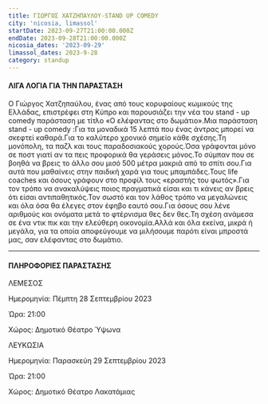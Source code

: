 ```yaml
---
title: ΓΙΩΡΓΟΣ ΧΑΤΖΗΠΑΥΛΟΥ-STAND UP COMEDY
city: 'nicosia, limassol'
startDate: 2023-09-27T21:00:00.000Z
endDate: 2023-09-28T21:00:00.000Z
nicosia_dates: '2023-09-29'
limassol_dates: 2023-9-28
category: standup
---
```


#### ΛΙΓΑ ΛΟΓΙΑ ΓΙΑ ΤΗΝ ΠΑΡΑΣΤΑΣΗ

Ο Γιώργος Χατζηπαύλου, ένας από τους κορυφαίους κωμικούς της Ελλάδας, επιστρέφει στη Κύπρο και παρουσιάζει την νέα του	stand - up comedy παράσταση με τίτλο «Ο ελέφαντας στο δωμάτιο».Μια παράσταση	stand - up comedy :Για τα μοναδικά 15 λεπτά που ένας άντρας μπορεί να σκεφτεί καθαρά.Για το καλύτερο χρονικό σημείο κάθε σχέσης.Τη μονόπολη, τα παζλ και τους παραδοσιακούς χορούς.Όσα γράφονται μόνο σε ποστ γιατί αν τα πεις προφορικά θα γεράσεις μόνος.Το σύμπαν που σε βοηθά να βρεις το άλλο σου μισό 500 μέτρα μακριά από το σπίτι σου.Για αυτά που μαθαίνεις στην παιδική χαρά για τους μπαμπάδες.Τους life coaches και όσους γράφουν στο προφίλ τους «εραστής του φωτός».Για τον τρόπο να ανακαλύψεις ποιος πραγματικά είσαι και τι κάνεις αν βρεις ότι είσαι αντιπαθητικός.Τον σωστό και τον λάθος τρόπο να μεγαλώνεις και όλα όσα θα έλεγες στον έφηβο εαυτό σου.Για όσους σου λένε αριθμούς και ονόματα μετά το φτέρνισμα θες δεν θες.Τη σχέση ανάμεσα σε ένα ντικ πικ και την ελεύθερη οικονομία.Αλλά και όλα εκείνα, μικρά ή μεγάλα, για τα οποία αποφεύγουμε να μιλήσουμε παρότι είναι μπροστά μας, σαν ελέφαντας στο δωμάτιο.

***

#### ΠΛΗΡΟΦΟΡΙΕΣ ΠΑΡΑΣΤΑΣΗΣ

ΛΕΜΕΣΟΣ

Ημερομηνία: Πέμπτη 28 Σεπτεμβρίου 2023 

Ώρα: 21:00

Χώρος: Δημοτικό Θέατρο Ύψωνα

ΛΕΥΚΩΣΙΑ

Ημερομηνία: Παρασκεύη 29 Σεπτεμβρίου 2023 

Ώρα: 21:00

Χώρος: Δημοτικό Θέατρο Λακατάμιας
